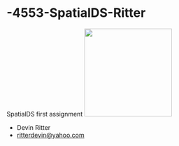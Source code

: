 # -4553-SpatialDS-Ritter
SpatialDS first assignment
<img src=https://cloud.githubusercontent.com/assets/8991864/9584458/e1f366fc-4fd6-11e5-9a14-da55935a8b6a.jpg width="200px" height="200px" />
- Devin Ritter
- ritterdevin@yahoo.com
